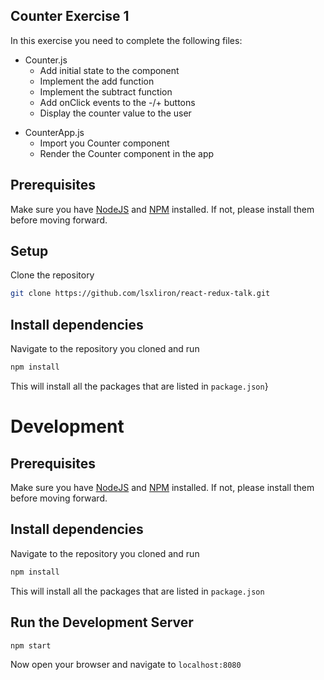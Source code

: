 ## Counter Exercise 1
In this exercise you need to complete the following files:
- Counter.js
    + Add initial state to the component
    + Implement the add function
    + Implement the subtract function
    + Add onClick events to the -/+ buttons
    + Display the counter value to the user
+ CounterApp.js
    * Import you Counter component
    * Render the Counter component in the app

## Prerequisites
Make sure you have [NodeJS](https://nodejs.org/en/download/) and [NPM](http://blog.npmjs.org/post/85484771375/how-to-install-npm) installed. If not, please install them before moving forward.

## Setup
Clone the repository
```bash
git clone https://github.com/lsxliron/react-redux-talk.git
```

## Install dependencies
Navigate to the repository you cloned and run 
```bash
npm install
```
This will install all the packages that are listed in `package.json`}

# Development

## Prerequisites
Make sure you have [NodeJS](https://nodejs.org/en/download/) and [NPM](http://blog.npmjs.org/post/85484771375/how-to-install-npm) installed. If not, please install them before moving forward.


## Install dependencies
Navigate to the repository you cloned and run 
```bash
npm install
```
This will install all the packages that are listed in `package.json`

## Run the Development Server
```bash
npm start
```

Now open your browser and navigate to  `localhost:8080`